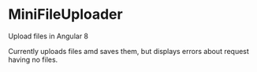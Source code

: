 # MiniFileUploader
Upload files in Angular 8

Currently uploads files amd saves them, but displays errors about request having no files.
